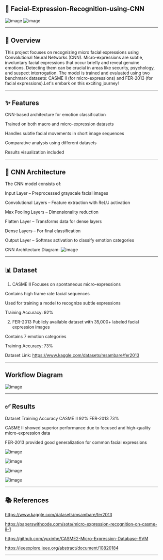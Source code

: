 ## 🧠 Facial-Expression-Recognition-using-CNN

![image](https://github.com/user-attachments/assets/bdf4cc87-3e28-4a03-a9b5-21542d49765b)   ![image](https://github.com/user-attachments/assets/952e9e04-aeb7-4afb-bfda-9655260b9c73)


------------------------------------------------------------------------------------------------------------------------------------------------------------

## 👀 Overview
This project focuses on recognizing micro facial expressions using Convolutional Neural Networks (CNN). Micro-expressions are subtle, involuntary facial expressions that occur briefly and reveal genuine emotions. Detecting them can be crucial in areas like security, psychology, and suspect interrogation. The model is trained and evaluated using two benchmark datasets: CASME II (for micro-expressions) and FER-2013 (for facial expressions).Let's embark on this exciting journey!

--------------------------------------------------------------------------------------------------------------------------------------------------------------

## ✨ Features
CNN-based architecture for emotion classification

Trained on both macro and micro-expression datasets

Handles subtle facial movements in short image sequences

Comparative analysis using different datasets

Results visualization included

------------------------------------------------------------------------------------------------------------------------------------------------------------------

## 🧠 CNN Architecture
The CNN model consists of:

Input Layer – Preprocessed grayscale facial images

Convolutional Layers – Feature extraction with ReLU activation

Max Pooling Layers – Dimensionality reduction

Flatten Layer – Transforms data for dense layers

Dense Layers – For final classification

Output Layer – Softmax activation to classify emotion categories

CNN Architecture Diagram:
![image](https://github.com/user-attachments/assets/3019d87d-7e12-4acb-8c2d-0d6bb1aa7ffb)

---------------------------------------------------------------------------------------------------------------------------------------------------------

## 📊 Dataset
1. CASME II
Focuses on spontaneous micro-expressions

Contains high frame rate facial sequences

Used for training a model to recognize subtle expressions

Training Accuracy: 92%

2. FER-2013
Publicly available dataset with 35,000+ labeled facial expression images

Contains 7 emotion categories

Training Accuracy: 73%

Dataset Link: https://www.kaggle.com/datasets/msambare/fer2013

---------------------------------------------------------------------------------------------------------------------------------------

## Workflow Diagram 

![image](https://github.com/user-attachments/assets/5046080e-0166-4725-8409-2ce25dca76a9)

-----------------------------------------------------------------------------------------------------------------------------------------

## ✅ Results
Dataset	Training Accuracy
CASME II	92%
FER-2013	73%

CASME II showed superior performance due to focused and high-quality micro-expression data

FER-2013 provided good generalization for common facial expressions

![image](https://github.com/user-attachments/assets/fba04b81-d310-4c41-8626-63711ed52ec9)

![image](https://github.com/user-attachments/assets/eb3da525-28c4-42eb-ba75-6a28111332f8)


![image](https://github.com/user-attachments/assets/a2f7630a-df93-4db0-928b-82a87f6468c4)

![image](https://github.com/user-attachments/assets/7b1b8d65-de94-47f8-9fb0-a97808313106)

---------------------------------------------------------------------------------------------------------------------------------------------------

## 📚 References

https://www.kaggle.com/datasets/msambare/fer2013

https://paperswithcode.com/sota/micro-expression-recognition-on-casme-ii-1

https://github.com/yuxinhe/CASME2-Micro-Expression-Database-SVM

https://ieeexplore.ieee.org/abstract/document/10820184

--------------------------------------------------------------------------------------------------------------------------------------------------------
